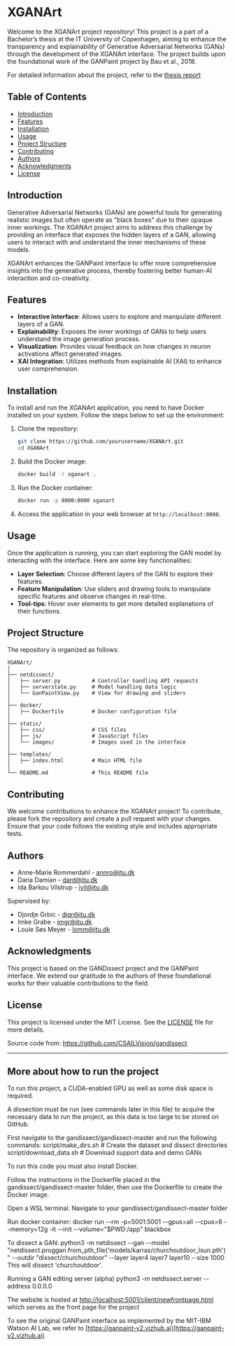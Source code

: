 # XGANArt

Welcome to the XGANArt project repository! This project is a part of a Bachelor’s thesis at the IT University of Copenhagen, aiming to enhance the transparency and explainability of Generative Adversarial Networks (GANs) through the development of the XGANArt interface. The project builds upon the foundational work of the GANPaint project by Bau et al., 2018.

For detailed information about the project, refer to the [thesis report](XGANArt.pdf)

## Table of Contents
- [Introduction](#introduction)
- [Features](#features)
- [Installation](#installation)
- [Usage](#usage)
- [Project Structure](#project-structure)
- [Contributing](#contributing)
- [Authors](#authors)
- [Acknowledgments](#acknowledgments)
- [License](#license)

## Introduction

Generative Adversarial Networks (GANs) are powerful tools for generating realistic images but often operate as "black boxes" due to their opaque inner workings. The XGANArt project aims to address this challenge by providing an interface that exposes the hidden layers of a GAN, allowing users to interact with and understand the inner mechanisms of these models.

XGANArt enhances the GANPaint interface to offer more comprehensive insights into the generative process, thereby fostering better human-AI interaction and co-creativity.

## Features

- **Interactive Interface**: Allows users to explore and manipulate different layers of a GAN.
- **Explainability**: Exposes the inner workings of GANs to help users understand the image generation process.
- **Visualization**: Provides visual feedback on how changes in neuron activations affect generated images.
- **XAI Integration**: Utilizes methods from explainable AI (XAI) to enhance user comprehension.

## Installation

To install and run the XGANArt application, you need to have Docker installed on your system. Follow the steps below to set up the environment:

1. Clone the repository:
    ```bash
    git clone https://github.com/yourusername/XGANArt.git
    cd XGANArt
    ```

2. Build the Docker image:
    ```bash
    docker build -t xganart .
    ```

3. Run the Docker container:
    ```bash
    docker run -p 8000:8000 xganart
    ```

4. Access the application in your web browser at `http://localhost:8000`.

## Usage

Once the application is running, you can start exploring the GAN model by interacting with the interface. Here are some key functionalities:

- **Layer Selection**: Choose different layers of the GAN to explore their features.
- **Feature Manipulation**: Use sliders and drawing tools to manipulate specific features and observe changes in real-time.
- **Tool-tips**: Hover over elements to get more detailed explanations of their functions.

## Project Structure

The repository is organized as follows:

```
XGANArt/
│
├── netdissect/
│   ├── server.py          # Controller handling API requests
│   ├── serverstate.py     # Model handling data logic
│   └── GanPaintView.py    # View for drawing and sliders
│
├── docker/
│   ├── Dockerfile         # Docker configuration file
│
├── static/
│   ├── css/               # CSS files
│   ├── js/                # JavaScript files
│   └── images/            # Images used in the interface
│
├── templates/
│   ├── index.html         # Main HTML file
│
└── README.md              # This README file
```

## Contributing

We welcome contributions to enhance the XGANArt project! To contribute, please fork the repository and create a pull request with your changes. Ensure that your code follows the existing style and includes appropriate tests.

## Authors

- Anne-Marie Rommerdahl - [annro@itu.dk](mailto:annro@itu.dk)
- Daria Damian - [dard@itu.dk](mailto:dard@itu.dk)
- Ida Barkou Vilstrup - [ivil@itu.dk](mailto:ivil@itu.dk)

Supervised by:
- Djordje Grbic - [djgr@itu.dk](mailto:djgr@itu.dk)
- Imke Grabe - [imgr@itu.dk](mailto:imgr@itu.dk)
- Louie Søs Meyer - [lomm@itu.dk](mailto:lomm@itu.dk)

## Acknowledgments

This project is based on the GANDissect project and the GANPaint interface. We extend our gratitude to the authors of these foundational works for their valuable contributions to the field.

## License

This project is licensed under the MIT License. See the [LICENSE](LICENSE) file for more details.

Source code from:
https://github.com/CSAILVision/gandissect

---
## More about how to run the project

To run this project, a CUDA-enabled GPU as well as some disk space is required. 

A dissection must be run (see commands later in this file) to acquire the necessary data to run the project, as this data is too large to be stored on GitHub.

First navigate to the gandissect/gandissect-master and run the following commands:
script/make_dirs.sh      # Create the dataset and dissect directories
script/download_data.sh  # Download support data and demo GANs

To run this code you must also install Docker.

Follow the instructions in the Dockerfile placed in the gandissect/gandissect-master folder, then use the Dockerfile to create the Docker image.

Open a WSL terminal.
Navigate to your gandissect/gandissect-master folder

Run docker container:
 docker run --rm -p=5001:5001 --gpus=all --cpus=6 --memory=12g -it --init --volume="$PWD:/app" blackbox

To dissect a GAN:
 python3 -m netdissect --gan --model "netdissect.proggan.from_pth_file('models/karras/churchoutdoor_lsun.pth')" --outdir "dissect/churchoutdoor" --layer layer4 layer7 layer10 --size 1000
This will dissect 'churchoutdoor'. 

 Running a GAN editing server (alpha)
 python3 -m netdissect.server --address 0.0.0.0

 The website is hosted at [http://localhost:5001/client/newfrontpage.html](http://localhost:5001/client/newfrontpage.html) which serves as the front page for the project

 To see the original GANPaint interface as implemented by the MIT-IBM Watson AI Lab, we refer to [https://ganpaint-v2.vizhub.ai](https://ganpaint-v2.vizhub.ai)

